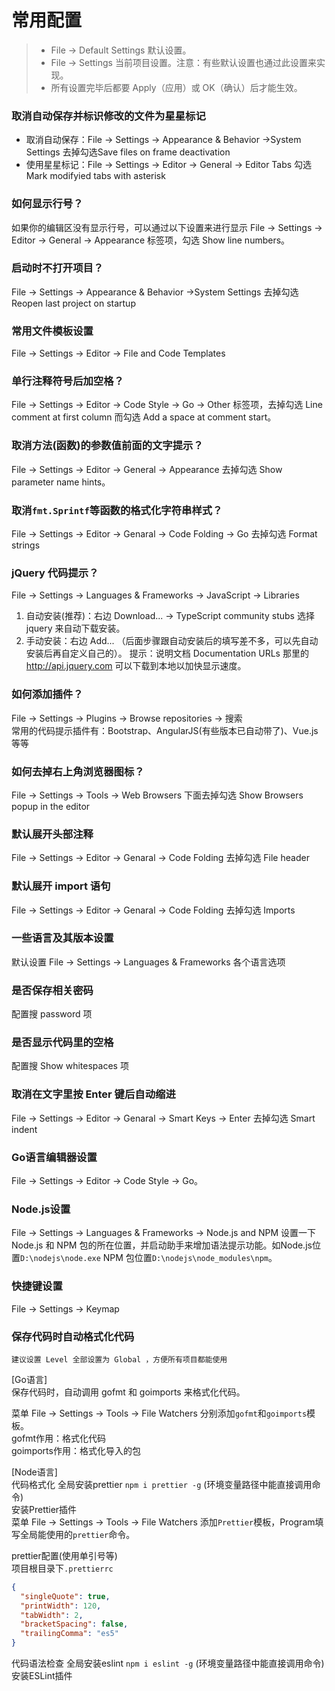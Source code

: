 # 常用配置

> - File -> Default Settings 默认设置。
> - File -> Settings 当前项目设置。注意：有些默认设置也通过此设置来实现。
> - 所有设置完毕后都要 Apply（应用）或 OK（确认）后才能生效。

### 取消自动保存并标识修改的文件为星星标记

- 取消自动保存：File -> Settings -> Appearance & Behavior ->System Settings 去掉勾选Save files on frame deactivation
- 使用星星标记：File -> Settings -> Editor -> General -> Editor Tabs 勾选Mark modifyied tabs with asterisk

### 如何显示行号？

如果你的编辑区没有显示行号，可以通过以下设置来进行显示 File -> Settings -> Editor -> General -> Appearance 标签项，勾选 Show line numbers。

### 启动时不打开项目？

File -> Settings -> Appearance & Behavior ->System Settings 去掉勾选Reopen last project on startup

### 常用文件模板设置

File -> Settings -> Editor -> File and Code Templates

### 单行注释符号后加空格？

File -> Settings -> Editor -> Code Style -> Go -> Other 标签项，去掉勾选 Line comment at first column 而勾选 Add a space at comment start。

### 取消方法(函数)的参数值前面的文字提示？

File -> Settings -> Editor -> General -> Appearance 去掉勾选 Show parameter name hints。

### 取消`fmt.Sprintf`等函数的格式化字符串样式？

File -> Settings -> Editor -> Genaral -> Code Folding -> Go 去掉勾选 Format strings

### jQuery 代码提示？

File -> Settings -> Languages & Frameworks -> JavaScript -> Libraries
1. 自动安装(推荐)：右边 Download... -> TypeScript community stubs 选择 jquery 来自动下载安装。
2. 手动安装：右边 Add... （后面步骤跟自动安装后的填写差不多，可以先自动安装后再自定义自己的）。
提示：说明文档 Documentation URLs 那里的 http://api.jquery.com 可以下载到本地以加快显示速度。

### 如何添加插件？

File -> Settings -> Plugins -> Browse repositories -> 搜索  
常用的代码提示插件有：Bootstrap、AngularJS(有些版本已自动带了)、Vue.js 等等

### 如何去掉右上角浏览器图标？

File -> Settings -> Tools -> Web Browsers 下面去掉勾选 Show Browsers popup in the editor

### 默认展开头部注释

File -> Settings -> Editor -> Genaral -> Code Folding 去掉勾选 File header

### 默认展开 import 语句

File -> Settings -> Editor -> Genaral -> Code Folding 去掉勾选 Imports

### 一些语言及其版本设置

默认设置 File -> Settings -> Languages & Frameworks 各个语言选项

### 是否保存相关密码

配置搜 password 项

### 是否显示代码里的空格

配置搜 Show whitespaces 项

### 取消在文字里按 Enter 键后自动缩进

File -> Settings -> Editor -> Genaral -> Smart Keys -> Enter 去掉勾选 Smart indent

### Go语言编辑器设置

File -> Settings -> Editor -> Code Style -> Go。

### Node.js设置

File -> Settings -> Languages & Frameworks -> Node.js and NPM 设置一下 Node.js 和 NPM 包的所在位置，并启动助手来增加语法提示功能。如Node.js位置`D:\nodejs\node.exe` NPM 包位置`D:\nodejs\node_modules\npm`。

### 快捷键设置

File -> Settings -> Keymap

### 保存代码时自动格式化代码

`建议设置 Level 全部设置为 Global ，方便所有项目都能使用`

[Go语言]  
保存代码时，自动调用 gofmt 和 goimports 来格式化代码。  

菜单 File -> Settings -> Tools -> File Watchers 分别添加`gofmt`和`goimports`模板。  
gofmt作用：格式化代码  
goimports作用：格式化导入的包  

[Node语言]  
代码格式化
全局安装prettier `npm i prettier -g` (环境变量路径中能直接调用命令)  
安装Prettier插件  
菜单 File -> Settings -> Tools -> File Watchers 添加`Prettier`模板，Program填写全局能使用的`prettier`命令。  
  
prettier配置(使用单引号等)  
项目根目录下`.prettierrc`
```json
{
  "singleQuote": true,
  "printWidth": 120,
  "tabWidth": 2,
  "bracketSpacing": false,
  "trailingComma": "es5"
}
```

代码语法检查
全局安装eslint `npm i eslint -g` (环境变量路径中能直接调用命令)  
安装ESLint插件  